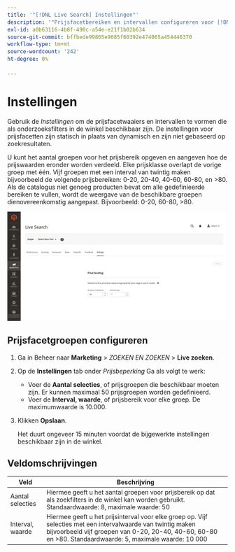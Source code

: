 ```yaml
---
title: '"[!DNL Live Search] Instellingen"'
description: '"Prijsfacetbereiken en intervallen configureren voor [!DNL Live Search] facetten."'
exl-id: a0b63116-4b8f-490c-a54e-e21f1b02b634
source-git-commit: bffbede99865e9085f60392e474065a454446370
workflow-type: tm+mt
source-wordcount: '242'
ht-degree: 0%

---
```


# Instellingen

Gebruik de *Instellingen* om de prijsfacetwaaiers en intervallen te vormen die als onderzoeksfilters in de winkel beschikbaar zijn. De instellingen voor prijsfacetten zijn statisch in plaats van dynamisch en zijn niet gebaseerd op zoekresultaten.

U kunt het aantal groepen voor het prijsbereik opgeven en aangeven hoe de prijswaarden eronder worden verdeeld. Elke prijsklasse overlapt de vorige groep met één. Vijf groepen met een interval van twintig maken bijvoorbeeld de volgende prijsbereiken: 0-20, 20-40, 40-60, 60-80, en >80. Als de catalogus niet genoeg producten bevat om alle gedefinieerde bereiken te vullen, wordt de weergave van de beschikbare groepen dienovereenkomstig aangepast. Bijvoorbeeld: 0-20, 60-80, >80.

![Instellingen](assets/settings.png)

## Prijsfacetgroepen configureren

1. Ga in Beheer naar **Marketing** > *ZOEKEN EN ZOEKEN* > **Live zoeken**.
1. Op de **Instellingen** tab onder *Prijsbeperking* Ga als volgt te werk:
   * Voer de **Aantal selecties**, of prijsgroepen die beschikbaar moeten zijn. Er kunnen maximaal 50 prijsgroepen worden gedefinieerd.
   * Voer de **Interval, waarde**, of prijsbereik voor elke groep. De maximumwaarde is 10.000.
1. Klikken **Opslaan**.

   Het duurt ongeveer 15 minuten voordat de bijgewerkte instellingen beschikbaar zijn in de winkel.

## Veldomschrijvingen

| Veld | Beschrijving |
|--- |--- |
| Aantal selecties | Hiermee geeft u het aantal groepen voor prijsbereik op dat als zoekfilters in de winkel kan worden gebruikt. Standaardwaarde: 8, maximale waarde: 50 |
| Interval, waarde | Hiermee geeft u het prijsinterval voor elke groep op. Vijf selecties met een intervalwaarde van twintig maken bijvoorbeeld vijf groepen van 0-20, 20-40, 40-60, 60-80 en >80. Standaardwaarde: 5, maximale waarde: 10 000 |
